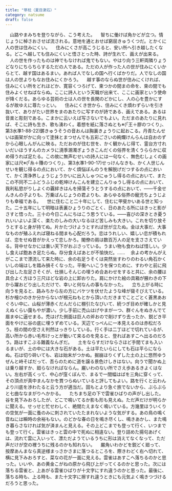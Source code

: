 ```yaml
---
title: "草枕（夏目漱石）"
category: natsume
draft: false
---
```

　山路やまみちを登りながら、こう考えた。
　智ちに働けば角かどが立つ。情じょうに棹さおさせば流される。意地を通とおせば窮屈きゅうくつだ。とかくに人の世は住みにくい。
　住みにくさが高こうじると、安い所へ引き越したくなる。どこへ越しても住みにくいと悟さとった時、詩が生れて、画えが出来る。
　人の世を作ったものは神でもなければ鬼でもない。やはり向う三軒両隣りょうどなりにちらちらするただの人である。ただの人が作った人の世が住みにくいからとて、越す国はあるまい。あれば人でなしの国へ行くばかりだ。人でなしの国は人の世よりもなお住みにくかろう。
　越す事のならぬ世が住みにくければ、住みにくい所をどれほどか、寛容くつろげて、束つかの間まの命を、束の間でも住みよくせねばならぬ。ここに詩人という天職が出来て、ここに画家という使命が降くだる。あらゆる芸術の士は人の世を長閑のどかにし、人の心を豊かにするが故ゆえに尊たっとい。
　住みにくき世から、住みにくき煩わずらいを引き抜いて、ありがたい世界をまのあたりに写すのが詩である、画えである。あるは音楽と彫刻である。こまかに云いえば写さないでもよい。ただまのあたりに見れば、そこに詩も生き、歌も湧わく。着想を紙に落さぬとも※(「王＋膠のつくり」、第3水準1-88-22)鏘きゅうそうの音おんは胸裏きょうりに起おこる。丹青たんせいは画架がかに向って塗抹とまつせんでも五彩ごさいの絢爛けんらんは自おのずから心眼しんがんに映る。ただおのが住む世を、かく観かんじ得て、霊台方寸れいだいほうすんのカメラに澆季溷濁ぎょうきこんだくの俗界を清くうららかに収め得うれば足たる。この故に無声むせいの詩人には一句なく、無色むしょくの画家には尺※(「糸＋賺のつくり」、第3水準1-90-17)せっけんなきも、かく人世じんせいを観じ得るの点において、かく煩悩ぼんのうを解脱げだつするの点において、かく清浄界しょうじょうかいに出入しゅつにゅうし得るの点において、またこの不同不二ふどうふじの乾坤けんこんを建立こんりゅうし得るの点において、我利私慾がりしよくの覊絆きはんを掃蕩そうとうするの点において、――千金せんきんの子よりも、万乗ばんじょうの君よりも、あらゆる俗界の寵児ちょうじよりも幸福である。
　世に住むこと二十年にして、住むに甲斐かいある世と知った。二十五年にして明暗は表裏ひょうりのごとく、日のあたる所にはきっと影がさすと悟った。三十の今日こんにちはこう思うている。――喜びの深きとき憂うれいいよいよ深く、楽たのしみの大いなるほど苦しみも大きい。これを切り放そうとすると身が持てぬ。片かたづけようとすれば世が立たぬ。金は大事だ、大事なものが殖ふえれば寝ねる間まも心配だろう。恋はうれしい、嬉しい恋が積もれば、恋をせぬ昔がかえって恋しかろ。閣僚の肩は数百万人の足を支ささえている。背中せなかには重い天下がおぶさっている。うまい物も食わねば惜しい。少し食えば飽あき足たらぬ。存分食えばあとが不愉快だ。……
　余よの考かんがえがここまで漂流して来た時に、余の右足うそくは突然坐すわりのわるい角石かくいしの端はしを踏み損そくなった。平衡へいこうを保つために、すわやと前に飛び出した左足さそくが、仕損しそんじの埋うめ合あわせをすると共に、余の腰は具合よく方ほう三尺ほどな岩の上に卸おりた。肩にかけた絵の具箱が腋わきの下から躍おどり出しただけで、幸いと何なんの事もなかった。
　立ち上がる時に向うを見ると、路みちから左の方にバケツを伏せたような峰が聳そびえている。杉か檜ひのきか分からないが根元ねもとから頂いただきまでことごとく蒼黒あおぐろい中に、山桜が薄赤くだんだらに棚引たなびいて、続つぎ目めが確しかと見えぬくらい靄もやが濃い。少し手前に禿山はげやまが一つ、群ぐんをぬきんでて眉まゆに逼せまる。禿はげた側面は巨人の斧おので削けずり去ったか、鋭どき平面をやけに谷の底に埋うずめている。天辺てっぺんに一本見えるのは赤松だろう。枝の間の空さえ判然はっきりしている。行く手は二丁ほどで切れているが、高い所から赤い毛布けっとが動いて来るのを見ると、登ればあすこへ出るのだろう。路はすこぶる難義なんぎだ。
　土をならすだけならさほど手間てまも入いるまいが、土の中には大きな石がある。土は平たいらにしても石は平らにならぬ。石は切り砕いても、岩は始末がつかぬ。掘崩ほりくずした土の上に悠然ゆうぜんと峙そばだって、吾らのために道を譲る景色けしきはない。向うで聞かぬ上は乗り越すか、廻らなければならん。巌いわのない所でさえ歩あるきよくはない。左右が高くって、中心が窪くぼんで、まるで一間幅はばを三角に穿くって、その頂点が真中まんなかを貫つらぬいていると評してもよい。路を行くと云わんより川底を渉わたると云う方が適当だ。固もとより急ぐ旅でないから、ぶらぶらと七曲ななまがりへかかる。
　たちまち足の下で雲雀ひばりの声がし出した。谷を見下みおろしたが、どこで鳴いてるか影も形も見えぬ。ただ声だけが明らかに聞える。せっせと忙せわしく、絶間たえまなく鳴いている。方幾里ほういくりの空気が一面に蚤のみに刺されていたたまれないような気がする。あの鳥の鳴く音ねには瞬時の余裕もない。のどかな春の日を鳴き尽くし、鳴きあかし、また鳴き暮らさなければ気が済まんと見える。その上どこまでも登って行く、いつまでも登って行く。雲雀はきっと雲の中で死ぬに相違ない。登り詰めた揚句あげくは、流れて雲に入いって、漂ただようているうちに形は消えてなくなって、ただ声だけが空の裡うちに残るのかも知れない。
　巌角いわかどを鋭どく廻って、按摩あんまなら真逆様まっさかさまに落つるところを、際きわどく右へ切れて、横に見下みおろすと、菜なの花が一面に見える。雲雀はあすこへ落ちるのかと思った。いいや、あの黄金こがねの原から飛び上がってくるのかと思った。次には落ちる雲雀と、上あがる雲雀ひばりが十文字にすれ違うのかと思った。最後に、落ちる時も、上る時も、また十文字に擦すれ違うときにも元気よく鳴きつづけるだろうと思った。